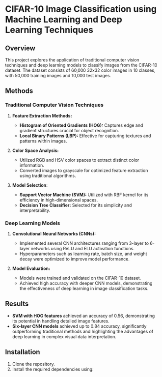 # CIFAR-10 Image Classification using Machine Learning and Deep Learning Techniques

## Overview

This project explores the application of traditional computer vision techniques and deep learning models to classify images from the CIFAR-10 dataset. The dataset consists of 60,000 32x32 color images in 10 classes, with 50,000 training images and 10,000 test images.

## Methods

### Traditional Computer Vision Techniques

1. **Feature Extraction Methods:**
   - **Histogram of Oriented Gradients (HOG):** Captures edge and gradient structures crucial for object recognition.
   - **Local Binary Patterns (LBP):** Effective for capturing textures and patterns within images.

2. **Color Space Analysis:**
   - Utilized RGB and HSV color spaces to extract distinct color information.
   - Converted images to grayscale for optimized feature extraction using traditional algorithms.

3. **Model Selection:**
   - **Support Vector Machine (SVM):** Utilized with RBF kernel for its efficiency in high-dimensional spaces.
   - **Decision Tree Classifier:** Selected for its simplicity and interpretability.

### Deep Learning Models

1. **Convolutional Neural Networks (CNNs):**
   - Implemented several CNN architectures ranging from 3-layer to 6-layer networks using ReLU and ELU activation functions.
   - Hyperparameters such as learning rate, batch size, and weight decay were optimized to improve model performance.

2. **Model Evaluation:**
   - Models were trained and validated on the CIFAR-10 dataset.
   - Achieved high accuracy with deeper CNN models, demonstrating the effectiveness of deep learning in image classification tasks.

## Results

- **SVM with HOG features** achieved an accuracy of 0.56, demonstrating its potential in handling detailed image features.
- **Six-layer CNN models** achieved up to 0.84 accuracy, significantly outperforming traditional methods and highlighting the advantages of deep learning in complex visual data interpretation.

## Installation

1. Clone the repository.
2. Install the required dependencies using:

